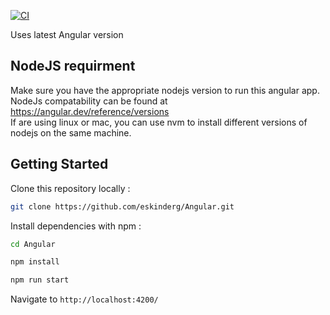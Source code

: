 [![CI](https://github.com/eskinderg/Angular/actions/workflows/CI.yml/badge.svg)](https://github.com/eskinderg/Angular/actions/workflows/CI.yml)

Uses latest Angular version

## NodeJS requirment
Make sure you have the appropriate nodejs version to run this angular app.</br>
NodeJs compatability can be found at https://angular.dev/reference/versions </br>
If are using linux or mac, you can use nvm to install different versions of nodejs on the same machine.


## Getting Started

Clone this repository locally :

``` bash
git clone https://github.com/eskinderg/Angular.git
```

Install dependencies with npm :
``` bash
cd Angular
```

``` bash
npm install
```

``` bash
npm run start
```

Navigate to `http://localhost:4200/`
